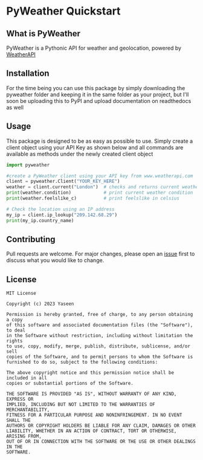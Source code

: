 # PyWeather Quickstart


## What is PyWeather
PyWeather is a Pythonic API for weather and geolocation, powered by [WeatherAPI](https://www.weatherapi.com/)


<!-- ## Installation

Use [pip](https://pip.pypa.io/en/stable/) package manager to install PyWeather.

```bash
pip install pyweather
``` -->
## Installation
For the time being you can use this package by simply downloading the pyweather folder and keeping it in the same folder as your project, but I'll soon be uploading this to PyPI and upload documentation on readthedocs as well


## Usage

This package is designed to be as easy as possible to use. Simply create a client object using your API Key as shown below and all commands are available as methods under the newly created client object

```python
import pyweather

#create a PyWeather client using your API key from www.weatherapi.com
client = pyweather.Client("YOUR_KEY_HERE")
weather = client.current("London")  # checks and returns current weather
print(weather.condition)            # print current weather condition
print(weather.feelslike_c)          # print feelslike in celsius

# Check the location using an IP address
my_ip = client.ip_lookup("209.142.68.29")
print(my_ip.country_name)

```


## Contributing

Pull requests are welcome. For major changes, please open an [issue](https://github.com/Ghoul072/weather/issues) first
to discuss what you would like to change.


## License

```text
MIT License

Copyright (c) 2023 Yaseen

Permission is hereby granted, free of charge, to any person obtaining a copy
of this software and associated documentation files (the "Software"), to deal
in the Software without restriction, including without limitation the rights
to use, copy, modify, merge, publish, distribute, sublicense, and/or sell
copies of the Software, and to permit persons to whom the Software is
furnished to do so, subject to the following conditions:

The above copyright notice and this permission notice shall be included in all
copies or substantial portions of the Software.

THE SOFTWARE IS PROVIDED "AS IS", WITHOUT WARRANTY OF ANY KIND, EXPRESS OR
IMPLIED, INCLUDING BUT NOT LIMITED TO THE WARRANTIES OF MERCHANTABILITY,
FITNESS FOR A PARTICULAR PURPOSE AND NONINFRINGEMENT. IN NO EVENT SHALL THE
AUTHORS OR COPYRIGHT HOLDERS BE LIABLE FOR ANY CLAIM, DAMAGES OR OTHER
LIABILITY, WHETHER IN AN ACTION OF CONTRACT, TORT OR OTHERWISE, ARISING FROM,
OUT OF OR IN CONNECTION WITH THE SOFTWARE OR THE USE OR OTHER DEALINGS IN THE
SOFTWARE.
```